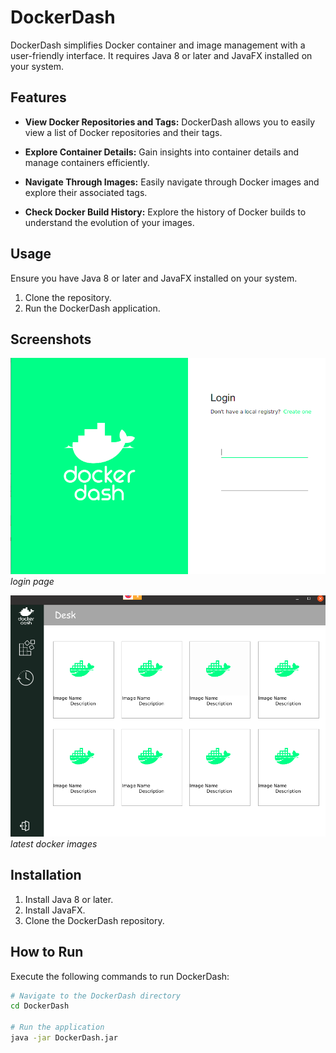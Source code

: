 # DockerDash

DockerDash simplifies Docker container and image management with a user-friendly interface. It requires Java 8 or later and JavaFX installed on your system.

## Features

- **View Docker Repositories and Tags:** DockerDash allows you to easily view a list of Docker repositories and their tags.

- **Explore Container Details:** Gain insights into container details and manage containers efficiently.

- **Navigate Through Images:** Easily navigate through Docker images and explore their associated tags.

- **Check Docker Build History:** Explore the history of Docker builds to understand the evolution of your images.

## Usage

Ensure you have Java 8 or later and JavaFX installed on your system.

1. Clone the repository.
2. Run the DockerDash application.

## Screenshots

![Screenshot 1](login.png)
*login page*

![Screenshot 2](desk.png)
*latest docker images*

## Installation

1. Install Java 8 or later.
2. Install JavaFX.
3. Clone the DockerDash repository.

## How to Run

Execute the following commands to run DockerDash:

```bash
# Navigate to the DockerDash directory
cd DockerDash

# Run the application
java -jar DockerDash.jar
